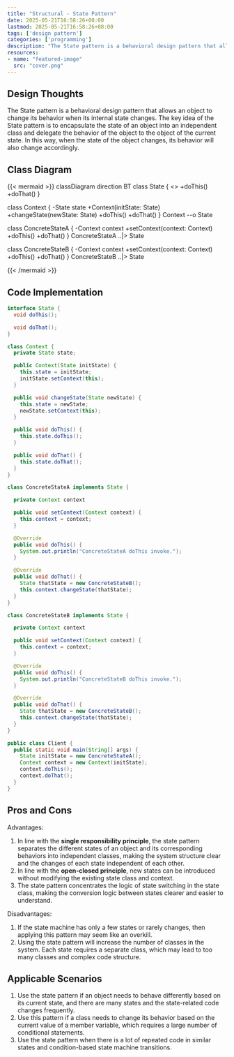 ```yaml
---
title: "Structural - State Pattern"
date: 2025-05-21T16:58:26+08:00
lastmod: 2025-05-21T16:58:26+08:00
tags: ['design pattern']
categories: ['programming']
description: "The State pattern is a behavioral design pattern that allows an object to change its behavior when its internal state changes. The key idea of ​​the State pattern is to encapsulate the state of an object into an independent class and delegate the behavior of the object to the object of the current state. In this way, when the state of the object changes, its behavior will also change accordingly."
resources:
- name: "featured-image"
  src: "cover.png"
---
```

<!--more-->
## Design Thoughts
The State pattern is a behavioral design pattern that allows an object to change its behavior when its internal state changes. The key idea of ​​the State pattern is to encapsulate the state of an object into an independent class and delegate the behavior of the object to the object of the current state. In this way, when the state of the object changes, its behavior will also change accordingly.

## Class Diagram
{{< mermaid >}}
classDiagram
  direction BT
  class State {
    <<interface>>
    +doThis()
    +doThat()
  }

  class Context {
    -State state
    +Context(initState: State)
    +changeState(newState: State)
    +doThis()
    +doThat()
  }
  Context --o State

  class ConcreteStateA {
    -Context context
    +setContext(context: Context)
    +doThis()
    +doThat()
  }
  ConcreteStateA ..|> State

  class ConcreteStateB {
    -Context context
    +setContext(context: Context)
    +doThis()
    +doThat()
  }
  ConcreteStateB ..|> State

{{< /mermaid >}}

## Code Implementation
```java
interface State {
  void doThis();

  void doThat();
}

class Context {
  private State state;

  public Context(State initState) {
    this.state = initState;
    initState.setContext(this);
  }

  public void changeState(State newState) {
    this.state = newState;
    newState.setContext(this);
  }

  public void doThis() {
    this.state.doThis();
  }

  public void doThat() {
    this.state.doThat();
  }
}

class ConcreteStateA implements State {

  private Context context

  public void setContext(Context context) {
    this.context = context;
  }

  @Override
  public void doThis() {
    System.out.println("ConcreteStateA doThis invoke.");
  }

  @Override
  public void doThat() {
    State thatState = new ConcreteStateB();
    this.context.changeState(thatState);
  }
}

class ConcreteStateB implements State {

  private Context context

  public void setContext(Context context) {
    this.context = context;
  }

  @Override
  public void doThis() {
    System.out.println("ConcreteStateB doThis invoke.");
  }

  @Override
  public void doThat() {
    State thatState = new ConcreteStateB();
    this.context.changeState(thatState);
  }
}

public class Client {
  public static void main(String[] args) {
    State initState = new ConcreteStateA();
    Context context = new Context(initState);
    context.doThis();
    context.doThat();
  }
}
```

## Pros and Cons
Advantages:
1. In line with the **single responsibility principle**, the state pattern separates the different states of an object and its corresponding behaviors into independent classes, making the system structure clear and the changes of each state independent of each other.
2. In line with the **open-closed principle**, new states can be introduced without modifying the existing state class and context.
3. The state pattern concentrates the logic of state switching in the state class, making the conversion logic between states clearer and easier to understand.

Disadvantages:
1. If the state machine has only a few states or rarely changes, then applying this pattern may seem like an overkill.
2. Using the state pattern will increase the number of classes in the system. Each state requires a separate class, which may lead to too many classes and complex code structure.

## Applicable Scenarios
1. Use the state pattern if an object needs to behave differently based on its current state, and there are many states and the state-related code changes frequently.
2. Use this pattern if a class needs to change its behavior based on the current value of a member variable, which requires a large number of conditional statements.
3. Use the state pattern when there is a lot of repeated code in similar states and condition-based state machine transitions.